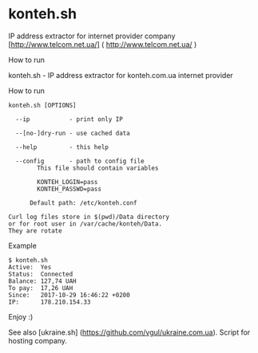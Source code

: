 # konteh.sh 
IP address extractor for internet provider company [http://www.telcom.net.ua/] ( http://www.telcom.net.ua/ )

How to run


  konteh.sh - IP address extractor for konteh.com.ua internet provider

  How to run

    konteh.sh [OPTIONS]

      --ip           - print only IP

      --[no-]dry-run - use cached data

      --help         - this help

      --config       - path to config file
            This file should contain variables

            KONTEH_LOGIN=pass
            KONTEH_PASSWD=pass

          Default path: /etc/konteh.conf

    Curl log files store in $(pwd)/Data directory
    or for root user in /var/cache/konteh/Data.
    They are rotate


Example

    $ konteh.sh
    Active:  Yes
    Status:  Connected
    Balance: 127,74 UAH
    To pay:  17,26 UAH
    Since:   2017-10-29 16:46:22 +0200
    IP:      178.210.154.33


Enjoy :)

See also [ukraine.sh] (https://github.com/vgul/ukraine.com.ua). Script for hosting company.


